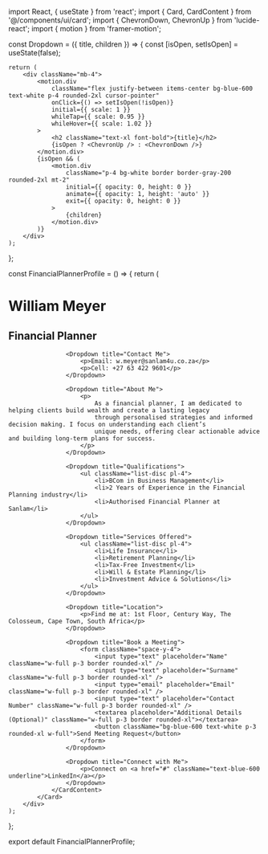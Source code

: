 import React, { useState } from 'react';
import { Card, CardContent } from '@/components/ui/card';
import { ChevronDown, ChevronUp } from 'lucide-react';
import { motion } from 'framer-motion';

const Dropdown = ({ title, children }) => {
    const [isOpen, setIsOpen] = useState(false);

    return (
        <div className="mb-4">
            <motion.div 
                className="flex justify-between items-center bg-blue-600 text-white p-4 rounded-2xl cursor-pointer"
                onClick={() => setIsOpen(!isOpen)}
                initial={{ scale: 1 }}
                whileTap={{ scale: 0.95 }}
                whileHover={{ scale: 1.02 }}
            >
                <h2 className="text-xl font-bold">{title}</h2>
                {isOpen ? <ChevronUp /> : <ChevronDown />}
            </motion.div>
            {isOpen && (
                <motion.div 
                    className="p-4 bg-white border border-gray-200 rounded-2xl mt-2"
                    initial={{ opacity: 0, height: 0 }}
                    animate={{ opacity: 1, height: 'auto' }}
                    exit={{ opacity: 0, height: 0 }}
                >
                    {children}
                </motion.div>
            )}
        </div>
    );
};

const FinancialPlannerProfile = () => {
    return (
        <div className="max-w-3xl mx-auto p-4">
            <Card className="shadow-lg">
                <CardContent>
                    <div className="text-center mb-6">
                        <h1 className="text-4xl font-bold mb-2">William Meyer</h1>
                        <h2 className="text-xl text-gray-600">Financial Planner</h2>
                    </div>

                    <Dropdown title="Contact Me">
                        <p>Email: w.meyer@sanlam4u.co.za</p>
                        <p>Cell: +27 63 422 9601</p>
                    </Dropdown>

                    <Dropdown title="About Me">
                        <p>
                            As a financial planner, I am dedicated to helping clients build wealth and create a lasting legacy 
                            through personalised strategies and informed decision making. I focus on understanding each client’s 
                            unique needs, offering clear actionable advice and building long-term plans for success.
                        </p>
                    </Dropdown>

                    <Dropdown title="Qualifications">
                        <ul className="list-disc pl-4">
                            <li>BCom in Business Management</li>
                            <li>2 Years of Experience in the Financial Planning industry</li>
                            <li>Authorised Financial Planner at Sanlam</li>
                        </ul>
                    </Dropdown>

                    <Dropdown title="Services Offered">
                        <ul className="list-disc pl-4">
                            <li>Life Insurance</li>
                            <li>Retirement Planning</li>
                            <li>Tax-Free Investment</li>
                            <li>Will & Estate Planning</li>
                            <li>Investment Advice & Solutions</li>
                        </ul>
                    </Dropdown>

                    <Dropdown title="Location">
                        <p>Find me at: 1st Floor, Century Way, The Colosseum, Cape Town, South Africa</p>
                    </Dropdown>

                    <Dropdown title="Book a Meeting">
                        <form className="space-y-4">
                            <input type="text" placeholder="Name" className="w-full p-3 border rounded-xl" />
                            <input type="text" placeholder="Surname" className="w-full p-3 border rounded-xl" />
                            <input type="email" placeholder="Email" className="w-full p-3 border rounded-xl" />
                            <input type="text" placeholder="Contact Number" className="w-full p-3 border rounded-xl" />
                            <textarea placeholder="Additional Details (Optional)" className="w-full p-3 border rounded-xl"></textarea>
                            <button className="bg-blue-600 text-white p-3 rounded-xl w-full">Send Meeting Request</button>
                        </form>
                    </Dropdown>

                    <Dropdown title="Connect with Me">
                        <p>Connect on <a href="#" className="text-blue-600 underline">LinkedIn</a></p>
                    </Dropdown>
                </CardContent>
            </Card>
        </div>
    );
};

export default FinancialPlannerProfile;
